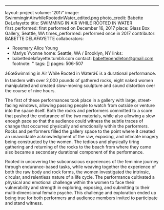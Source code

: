 ---
layout: project
volume: '2017'
image: SwimminginAirwhileRootedinWater_edited.png
photo_credit: Babette DeLafayette
title: SWIMMING IN AIR WHILE ROOTED IN WATER
first_performed: first performed on December 16, 2017
place: Glass Box Gallery, Seattle, WA
times_performed: performed once in 2017
contributor: BABETTE DELAFAYETTE
collaborators:
- Rosemary Alice Young
- Marlys Yvonne
home: Seattle, WA / Brooklyn, NY
links:
- babettedelafayette.tumblr.com
contact: babettependleton@gmail.com
footnote: ''
tags: []
pages: 506-507



â€œSwimming in Air While Rooted in Waterâ€ is a durational performance. In tandem with over 2,000 pounds of gathered rocks, eight naked women manipulated and created slow-moving sculpture and sound distortion over the course of nine hours.

The first of these performances took place in a gallery with large, street-facing windows, allowing passing people to watch from outside or venture into the space itself. Both the rocks and performers committed to a score that pushed the endurance of the two materials, while also allowing a slow enough pace so that the audience could witness the subtle traces of change that occurred physically and emotionally within the performers. Rocks and performers filled the gallery space to the point where it created an unavoidable acknowledgment of the raw, exposing, and intimate imagery being constructed by the women. The tedious and physically tiring gathering and returning of the rocks to the beach from where they came also became a secondary durational component of the performance.

Rooted in uncovering the subconscious experiences of the feminine journey through endurance-based tasks, while weaving together the experience of both the raw body and rock forms, the women investigated the intrinsic, circular, and relentless nature of a life cycle. The performance cultivated a physical and emotional challenge within the women to face their vulnerability and strength in exploring, exposing, and submitting to their multi-dimensional female psyche. This challenge and exploration ended up being true for both performers and audience members invited to participate and stand witness.
